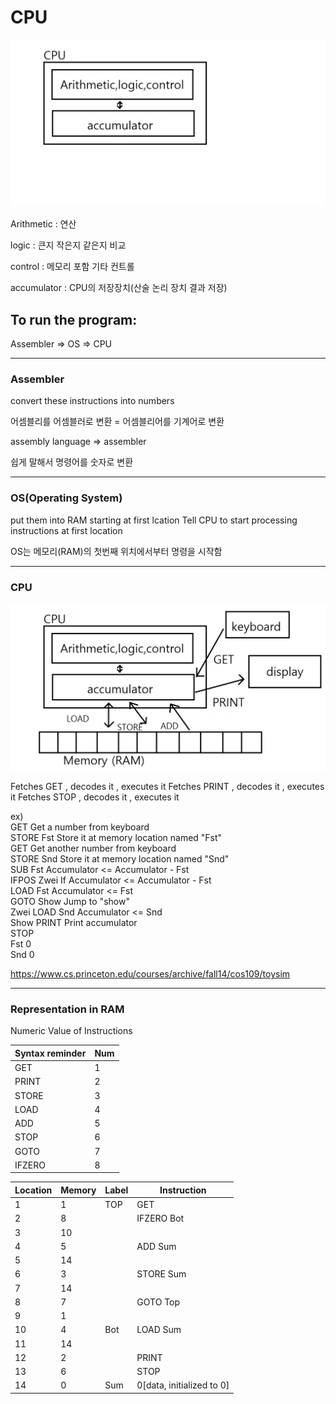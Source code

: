 # CPU

![CPU1](./img/CPU1.png)

Arithmetic : 연산

logic : 큰지 작은지 같은지 비교

control : 메모리 포함 기타 컨트롤

accumulator : CPU의 저장장치(산술 논리 장치 결과 저장)

## To run the program:

Assembler => OS => CPU

---


### Assembler

convert these instructions into numbers

어셈블리를 어셈블러로 변환 = 어셈블리어를 기계어로 변환

assembly language => assembler

쉽게 말해서 명령어를 숫자로 변환

---

### OS(Operating System)

put them into RAM starting at first lcation
Tell CPU to start processing instructions at first location

OS는 메모리(RAM)의 첫번째 위치에서부터 명령을 시작함

---

### CPU

![CPU2](./img/CPU2.png)

Fetches GET , decodes it , executes it
Fetches PRINT , decodes it , executes it
Fetches STOP , decodes it , executes it

ex) <br/>
GET   Get a number from keyboard  <br/>
STORE Fst   Store it at memory location named "Fst" <br/>
GET   Get another number from keyboard  <br/>
STORE Snd   Store it at memory location named "Snd" <br/>
SUB Fst   Accumulator <= Accumulator - Fst  <br/>
IFPOS Zwei    If Accumulator <= Accumulator - Fst <br/>
LOAD Fst    Accumulator <= Fst  <br/>
GOTO Show   Jump to "show"  <br/>
Zwei LOAD Snd   Accumulator <= Snd  <br/>
Show PRINT    Print accumulator <br/>
STOP  <br/>
Fst   0 <br/>
Snd   0 <br/>

https://www.cs.princeton.edu/courses/archive/fall14/cos109/toysim

---

### Representation in RAM

Numeric Value of Instructions

|Syntax reminder|Num|
|---|---|
|GET|1|
|PRINT|2|
|STORE|3|
|LOAD|4|
|ADD|5|
|STOP|6|
|GOTO|7|
|IFZERO|8|

|Location|Memory|Label|Instruction|
|---|---|---|---|
|1|1|TOP|GET|
|2|8||IFZERO Bot|
|3|10|||
|4|5||ADD Sum|
|5|14|||
|6|3||STORE Sum|
|7|14|||
|8|7||GOTO Top|
|9|1|||
|10|4|Bot|LOAD Sum|
|11|14|||
|12|2||PRINT|
|13|6||STOP|
|14|0|Sum|0[data, initialized to 0]|
